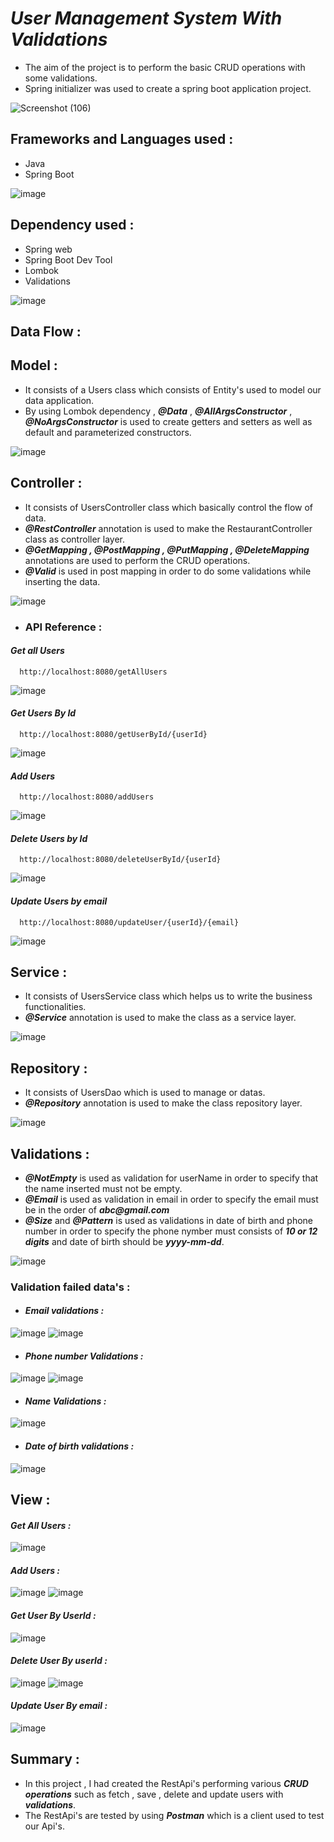 
# ***User Management System With Validations***

- The aim of the project is to perform the basic CRUD operations with some validations.
- Spring initializer was used to create a spring boot application project.

![Screenshot (106)](https://user-images.githubusercontent.com/112794922/235078410-fe754eb6-a77c-4c14-af93-561259dbad5d.png)


## **Frameworks and Languages used :**

- Java
- Spring Boot

![image](https://user-images.githubusercontent.com/112794922/235080305-aaa63026-92ef-40b2-b3c2-72102efd73ee.png)




## **Dependency used :**

- Spring web
- Spring Boot Dev Tool
- Lombok
- Validations

![image](https://user-images.githubusercontent.com/112794922/235080363-aebb5c84-379d-4d3c-aede-a4e74d2993ce.png)


## **Data Flow :**

## **Model :** 

- It consists of a Users class which consists of Entity's used to model our data application.
- By using Lombok dependency , ___@Data___ , ___@AllArgsConstructor___ , ___@NoArgsConstructor___ is used to create getters and setters as well as default and parameterized constructors.

![image](https://user-images.githubusercontent.com/112794922/235080395-277ef21f-6738-4a67-a940-4f39fc3a462b.png)


## **Controller :**

- It consists of UsersController class which basically control the flow of data.
- ___@RestController___ annotation is used to make the RestaurantController class as controller layer.
- ___@GetMapping , @PostMapping , @PutMapping , @DeleteMapping___ annotations are used to perform the CRUD operations.
- ___@Valid___ is used in post mapping in order to do some validations while inserting the data.

![image](https://user-images.githubusercontent.com/112794922/235081160-a94fa525-efe7-47a5-82e9-28e09f842859.png)





- ### **API Reference :**

#### ***Get all Users***

```http
  http://localhost:8080/getAllUsers
```

![image](https://user-images.githubusercontent.com/112794922/235081239-3b286306-ce03-4256-b036-350f89aa545c.png)


#### ***Get Users By Id***

```http
  http://localhost:8080/getUserById/{userId}
```

![image](https://user-images.githubusercontent.com/112794922/235081299-b2d3da46-4117-4fa9-b9b1-7b1c57375e3e.png)


#### ***Add Users***

```http
  http://localhost:8080/addUsers
```

![image](https://user-images.githubusercontent.com/112794922/235081368-7240fcee-3c40-4092-b1a6-dcd4877f8927.png)


#### ***Delete Users by Id***

```http
  http://localhost:8080/deleteUserById/{userId}
```

![image](https://user-images.githubusercontent.com/112794922/235081458-d3005e3a-b293-4f51-97af-d575f1d9ff4e.png)


#### ***Update Users by email***

```http
  http://localhost:8080/updateUser/{userId}/{email}
```

![image](https://user-images.githubusercontent.com/112794922/235081499-541e0f2a-720b-484e-896f-17823f70c4be.png)


## **Service :** 

- It consists of UsersService class which helps us to write the business functionalities.
- ___@Service___ annotation is used to make the class as a service layer.

![image](https://user-images.githubusercontent.com/112794922/235082066-cbc3e94c-e79e-4f2a-85d2-f0488e608ffd.png)


## **Repository :**

- It consists of UsersDao which is used to manage or datas.
- ___@Repository___ annotation is used to make the class repository layer.

![image](https://user-images.githubusercontent.com/112794922/235082168-c5064d46-0876-4775-a5ef-7aed0f890343.png)


## **Validations :** 
- ___@NotEmpty___ is used as validation for userName in order to specify that the name inserted must not be empty.
- ___@Email___ is used as validation in email in order to specify the email must be in the order of ___abc@gmail.com___
- ___@Size___ and ___@Pattern___ is used as validations in date of birth and phone number in order to specify the phone nymber must consists of ___10 or 12 digits___ and date of birth should be ___yyyy-mm-dd___.

![image](https://user-images.githubusercontent.com/112794922/235082196-902299f3-ed8f-4edf-b793-76b43f2ca90e.png)


### **Validation failed data's :**

- #### ***Email validations :***

![image](https://user-images.githubusercontent.com/112794922/235101465-c225555d-b666-4d28-80e5-c6fe44522842.png)
![image](https://user-images.githubusercontent.com/112794922/235101488-6951284f-4be4-4c2c-9bbe-7b3a43f3a1c6.png)

- ####  ***Phone number Validations :***

![image](https://user-images.githubusercontent.com/112794922/235101816-5ff777a6-5e8c-41f4-a5d6-be2da3b1dc5e.png)
![image](https://user-images.githubusercontent.com/112794922/235101872-c22fa8f6-266c-47c3-82ae-eb556ace6e65.png)

- #### ***Name Validations :***
 
![image](https://user-images.githubusercontent.com/112794922/235103058-25fe4704-3d39-47f9-8863-ff9d2b531dc1.png)

- #### ***Date of birth validations :***

![image](https://user-images.githubusercontent.com/112794922/235103245-f862d035-c1c7-4413-b128-0515d57a7b4f.png)




## **View :**

#### ***Get All Users :***
![image](https://user-images.githubusercontent.com/112794922/235097720-bd28bee0-5b6b-43eb-9db0-5401fe5874bf.png)

#### ***Add Users :***

![image](https://user-images.githubusercontent.com/112794922/235097805-abca79b6-615f-429e-9830-c5e64407c127.png)
![image](https://user-images.githubusercontent.com/112794922/235097895-305892a7-cb23-4261-9807-952f5cd06371.png)


#### ***Get User By UserId :***
![image](https://user-images.githubusercontent.com/112794922/235097994-5729445d-9940-406d-b5e1-f3ce6073ed1c.png)

#### ***Delete User By userId :***
![image](https://user-images.githubusercontent.com/112794922/235098108-b5805bf6-202c-4643-85c7-b07bb25c3a9c.png)
![image](https://user-images.githubusercontent.com/112794922/235098123-13b7352a-0ab4-4b25-b935-e82c9d80fded.png)

#### ***Update User By email :***
![image](https://user-images.githubusercontent.com/112794922/235098214-f7a373b2-baf9-4956-84ec-1ec9035ff5fa.png)





 


## **Summary :**

- In this project , I had created the RestApi's performing various ___CRUD operations___ such as fetch , save , delete and update users with ___validations___.
- The RestApi's are tested by using ___Postman___ which is a client used to test our Api's.

